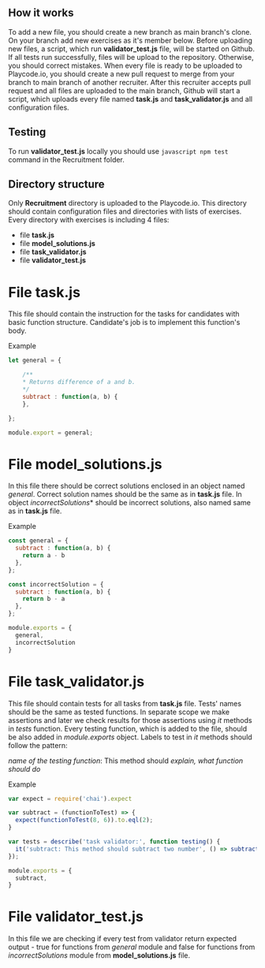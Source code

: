 ## How it works  

To add a new file, you should create a new branch as main branch's clone. On your branch add new exercises as it's member below. Before uploading new files, a script, which run  **validator_test.js** file, will be started on Github. If all tests run successfully, files will be upload to the repository. Otherwise, you should correct mistakes. When every file is ready to be uploaded to Playcode.io, you should create a new pull request to merge from your branch to main branch of another recruiter. After this recruiter accepts pull request and all files are uploaded to the main branch, Github will start a script, which uploads every file named **task.js** and **task_validator.js** and all configuration files.

## Testing
To run **validator_test.js** locally you should use ``` javascript npm test ``` command in the Recruitment folder.

## Directory structure

Only **Recruitment** directory is uploaded to the Playcode.io. This directory should contain configuration files and directories with lists of exercises. Every directory with exercises is including 4 files:
- file **task.js** 
- file **model_solutions.js**
- file **task_validator.js**
- file **validator_test.js**

# File **task.js**

This file should contain the instruction for the tasks for candidates with basic function structure. Candidate's job is to implement this function's body.
>
Example
```javascript
let general = {

    /**
    * Returns difference of a and b.
    */
    subtract : function(a, b) {
    },

};

module.export = general;
```
# File **model_solutions.js**

In this file there should be correct solutions enclosed in an object named *general*. Correct solution names should be the same as in **task.js** file. In object *incorrectSolutions** should be incorrect solutions, also named same as in **task.js** file.
>
Example
```javascript 
const general = {
  subtract : function(a, b) {
    return a - b
  },
};

const incorrectSolution = {
  subtract : function(a, b) {
    return b - a
  },
};

module.exports = {
  general,
  incorrectSolution
}
```
# File **task_validator.js**

This file should contain tests for all tasks from **task.js** file. Tests' names should be the same as tested functions. In separate scope we make assertions and later we check results for those assertions using *it* methods in *tests* function. Every testing function, which is added to the file, should be also added in *module.exports* object. Labels to test in *it* methods should follow the pattern: 
>
*name of the testing function*: This method should *explain, what function should do*
>
Example
```javascript 
var expect = require('chai').expect

var subtract = (functionToTest) => {
  expect(functionToTest(8, 6)).to.eql(2);
}

var tests = describe('task validator:', function testing() {
  it('subtract: This method should subtract two number', () => subtract(general.subtract));
});

module.exports = {
  subtract,
}
```
# File **validator_test.js**

In this file we are checking if every test from validator return expected output - true for functions from *general* module and false for functions from *incorrectSolutions* module from **model_solutions.js** file.
>

